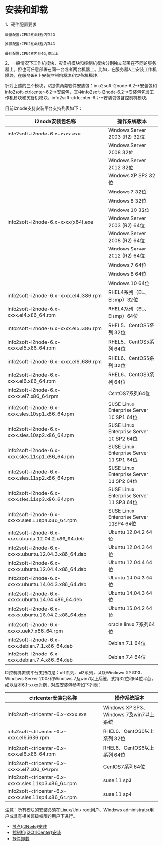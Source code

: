# 安装和卸载

1、硬件配置要求

```
最低配置:CPU2核4线程内存2G

推荐配置:CPU2核4线程内存4G

最佳配置:CPU4核内存4G,或以上
```

2、一般情况下工作机模块、灾备机模块和控制机模块分别独立部署在不同的服务器上，但也可任意部署在同一台或者两台机器上。比如，在服务器A上安装工作机模块，在服务器B上安装控制机模块和灾备机模块。

   针对上述的三个模块，i2提供两类软件安装包：info2soft-i2node-6.2-\*安装包和info2soft-ctrlcenter-6.2-\*安装包，其中info2soft-i2node-6.2-\*安装包包含工作机模块和灾备机模块，info2soft-ctrlcenter-6.2-\*安装包包含控制机模块。

目前i2node支持安装平台支持列表如下：

| i2node安装包名称 | 操作系统版本 |
| --- | --- |
| info2soft-i2node-6.x-xxxx.exe | Windows Server 2003 \(R2\) 32位 |
|  | Windows Server 2008 32位 |
|  | Windows Server 2012 32位 |
|  | Windows XP SP3 32位 |
|  | Windows 7 32位 |
|  | Windows 8 32位 |
|  | Windows 10 32位 |
| info2soft-i2node-6.x-xxxx\(x64\).exe | Windows Server 2003 \(R2\) 64位 |
|  | Windows Server 2008 \(R2\) 64位 |
|  | Windows Server 2012 \(R2\) 64位 |
|  | Windows 7 64位 |
|  | Windows 8 64位 |
|  | Windows 10 64位 |
| info2soft-i2node-6.x-xxxx.el4.i386.rpm | RHEL4系列（EL、Elsmp）32位 |
| info2soft-i2node-6.x-xxxx.el4.x86\_64.rpm | RHEL4系列（EL、Elsmp）64位 |
| info2soft-i2node-6.x-xxxx.el5.i386.rpm | RHEL5、CentOS5系列 32位 |
| info2soft-i2node-6.x-xxxx.el5.x86\_64.rpm | RHEL5、CentOS5系列 64位 |
| info2soft-i2node-6.x-xxxx.el6.i686.rpm | RHEL6、CentOS6系列 32位 |
| info2soft-i2node-6.x-xxxx.el6.x86\_64.rpm | RHEL6、CentOS6系列 64位 |
| info2soft-i2node-6.x-xxxxx.el7.x86\_64.rpm | CentOS7系列64位 |
| info2soft-i2node-6.x-xxxx.sles.10sp1.x86\_64.rpm | SUSE Linux Enterprise Server 10 SP1 64位 |
| info2soft-i2node-6.x-xxxx.sles.10sp2.x86\_64.rpm | SUSE Linux Enterprise Server 10 SP2 64位 |
| info2soft-i2node-6.x-xxxx.sles.11sp1.x86\_64.rpm | SUSE Linux Enterprise Server 11 SP1 64位 |
| info2soft-i2node-6.x-xxxx.sles.11sp2.x86\_64.rpm | SUSE Linux Enterprise Server 11 SP2 64位 |
| info2soft-i2node-6.x-xxxx.sles.11sp3.x86\_64.rpm | SUSE Linux Enterprise Server 11 SP3 64位 |
| info2soft-i2node-6.x-xxxxx.sles.11sp4.x86\_64.rpm | SUSE Linux Enterprise Server 11SP4 64位 |
| info2soft-i2node-6.x-xxxx.ubuntu.12.04.2.x86\_64.deb | Ubuntu 12.04.2 64位 |
| info2soft-i2node-6.x-xxxxx.ubuntu.12.04.3.x86\_64.deb | Ubuntu 12.04.3 64位 |
| info2soft-i2node-6.x-xxxxx.ubuntu.12.04.4.x86\_64.deb | Ubuntu 12.04.4 64位 |
| info2soft-i2node-6.x-xxxxx.ubuntu.14.04.3.x86\_64.deb | Ubuntu 14.04.3 64位 |
| info2soft-i2node-6.x-xxxxx.ubuntu.14.04.x86\_64.deb | Ubuntu 14.04.3 64位 |
| info2soft-i2node-6.x-xxxxx.ubuntu.16.04.2.x86\_64.deb | Ubuntu 16.04.2 64位 |
| info2soft-i2node-6.x-xxxxx.uek7.x86\_64.rpm | oracle linux 7系列64位 |
| info2soft-i2node-6.x-xxxx.debian.7.1.x86\_64.deb | Debian 7.1 64位 |
| info2soft-i2node-6.x-xxxx.debian.7.4.x86\_64.deb | Debian 7.4 64位 |

I2控制机安装平台支持的是：el6系列、el7系列，以及Windows XP SP3、Windows Server 2008和Windows 7及win7以上系统，支持32位和64位平台，如以版本6.1-xxxx为例，对应安装包参考如下列表：

| ctrlcenter安装包名称 | 操作系统版本 |
| --- | --- |
| info2soft-ctrlcenter-6.x-xxxx.exe | Windows XP SP3、Windows 7及win7以上系统 |
| info2soft-ctrlcenter-6.x-xxxx.el6.i686.rpm | RHEL6、CentOS6以上系列 32位 |
| info2soft-ctrlcenter-6.x-xxxx.el6.x86\_64.rpm | RHEL6、CentOS6以上系列 64位 |
| info2soft-ctrlcenter-6.x-xxxxx.el7.x86\_64.rpm | CentOS7系列64位 |
| info2soft-ctrlcenter-6.x-xxxxx.sles.11sp3.x86\_64.rpm | suse 11 sp3 |
| info2soft-ctrlcenter-6.x-xxxxx.sles.11sp4.x86\_64.rpm | suse 11 sp4 |

注意：所有模块的安装必须在Linux/Unix root用户、Windows administrator用户或具有相关超级权限的用户下进行。

* [节点\(i2Node\)安装](node_install.md)
* [控制机\(i2CtrlCenter\)安装](ctrl_install.md)
* [软件卸载](soft_uninstall.md)



